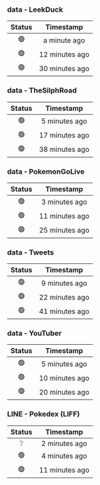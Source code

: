 ### data - LeekDuck
| Status | Timestamp |
|:------:|:---------:|
| 🟢 | a minute ago |
| 🟢 | 12 minutes ago |
| 🟢 | 30 minutes ago |

### data - TheSilphRoad
| Status | Timestamp |
|:------:|:---------:|
| 🟢 | 5 minutes ago |
| 🟢 | 17 minutes ago |
| 🟢 | 38 minutes ago |

### data - PokemonGoLive
| Status | Timestamp |
|:------:|:---------:|
| 🟢 | 3 minutes ago |
| 🟢 | 11 minutes ago |
| 🟢 | 25 minutes ago |

### data - Tweets
| Status | Timestamp |
|:------:|:---------:|
| 🟢 | 9 minutes ago |
| 🟢 | 22 minutes ago |
| 🟢 | 41 minutes ago |

### data - YouTuber
| Status | Timestamp |
|:------:|:---------:|
| 🟢 | 5 minutes ago |
| 🟢 | 10 minutes ago |
| 🟢 | 20 minutes ago |

### LINE - Pokedex (LIFF)
| Status | Timestamp |
|:------:|:---------:|
| ❔ | 2 minutes ago |
| 🟢 | 4 minutes ago |
| 🟢 | 11 minutes ago |

